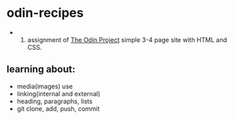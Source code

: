 # odin-recipes

- 1. assignment of [The Odin Project](https://www.theodinproject.com/)
     simple 3-4 page site with HTML and CSS.

## learning about:

- media(images) use
- linking(internal and external)
- heading, paragraphs, lists
- git clone, add, push, commit
